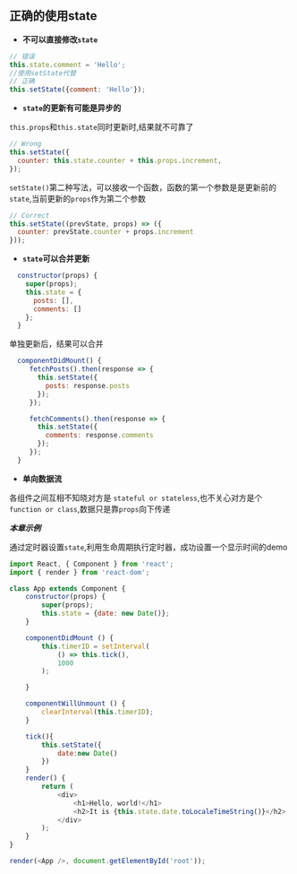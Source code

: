 ## 正确的使用state

- **不可以直接修改`state`**
```js
// 错误
this.state.comment = 'Hello';
//使用setState代替
// 正确
this.setState({comment: 'Hello'});
```
- **`state`的更新有可能是异步的**

`this.props`和`this.state`同时更新时,结果就不可靠了
```js
// Wrong
this.setState({
  counter: this.state.counter + this.props.increment,
});
```
`setState()`第二种写法，可以接收一个函数，函数的第一个参数是是更新前的`state`,当前更新的`props`作为第二个参数
```js
// Correct
this.setState((prevState, props) => ({
  counter: prevState.counter + props.increment
}));
```
- **`state`可以合并更新**

```js
  constructor(props) {
    super(props);
    this.state = {
      posts: [],
      comments: []
    };
  }
```
单独更新后，结果可以合并
```js
  componentDidMount() {
     fetchPosts().then(response => {
       this.setState({
         posts: response.posts
       });
     });

     fetchComments().then(response => {
       this.setState({
         comments: response.comments
       });
     });
  }
```
- **单向数据流**

各组件之间互相不知晓对方是 `stateful or stateless`,也不关心对方是个`function or class`,数据只是靠`props`向下传递

***本章示例***

通过定时器设置`state`,利用生命周期执行定时器，成功设置一个显示时间的demo
```js
import React, { Component } from 'react';
import { render } from 'react-dom';

class App extends Component {
    constructor(props) {
        super(props);
        this.state = {date: new Date()};
    }

    componentDidMount () {
        this.timerID = setInterval(
            () => this.tick(),
            1000
        );

    }

    componentWillUnmount () {
        clearInterval(this.timerID);
    }

    tick(){
        this.setState({
            date:new Date()
        })
    }
    render() {
        return (
            <div>
                <h1>Hello, world!</h1>
                <h2>It is {this.state.date.toLocaleTimeString()}</h2>
            </div>
        );
    }
}

render(<App />, document.getElementById('root'));
```